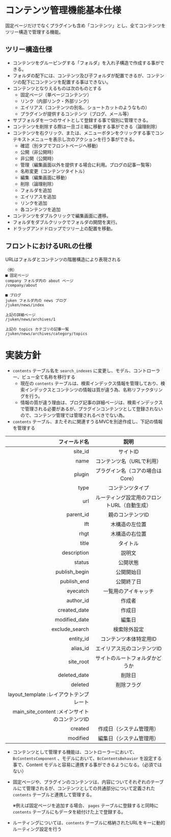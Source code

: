 # コンテンツ管理機能基本仕様

固定ページだけでなくプラグインも含め「コンテンツ」とし、全てコンテンツをツリー構造で管理する機能。

## ツリー構造仕様
- コンテンツをグルーピングする「フォルダ」を入れ子構造で作成する事ができる。
- フォルダの配下には、コンテンツ及び子フォルダが配置できるが、コンテンツの配下にコンテンツを配置する事はできない。
- コンテンツとなりえるものは次のものとする
  - 固定ページ（単ページコンテンツ）
  - リンク（内部リンク・外部リンク）
  - エイリアス（コンテンツの別名、ショートカットのようなもの）
  - プラグインが提供するコンテンツ（ブログ、メール等）
- サブフォルダを一つのサイトとして登録する事で個別に管理できる。
- コンテンツを削除する際は一旦ゴミ箱に移動する事ができる（論理削除）
- コンテンツを右クリック、または、メニューボタンをクリックする事でコンテキストメニューを表示し次のアクションを行う事ができる。
  - 確認（別タブでフロントページへ移動）
  - 公開（非公開時）
  - 非公開（公開時）
  - 管理（編集画面以外を提供する場合に利用。ブログの記事一覧等）
  - 名称変更（コンテンツタイトル）
  - 編集（編集画面に移動）
  - 削除（論理削除）
  - フォルダを追加
  - エイリアスを追加
  - リンクを追加
  - 各コンテンツを追加
- コンテンツをダブルクリックで編集画面に遷移。
- フォルダをダブルクリックでフォルダの開閉を実行。
- ドラッグアンドドロップでツリー上の配置を移動。

## フロントにおけるURLの仕様
URLはフォルダとコンテンツの階層構造により表現される

    （例）
	■ 固定ページ
	company フォルダ内の about ページ
	/company/about

	■ ブログ
	juken フォルダ内の news ブログ
	/juken/news/index

	上記の詳細ページ
	/juken/news/archives/1

	上記の topics カテゴリの記事一覧
	/juken/news/archives/category/topics

# 実装方針
- `contents` テーブル名を `search_indexes` に変更し、モデル、コントローラー、ビュー全て名称を移行する
  - 現在の `contents` テーブルは、検索インデックス情報を管理しており、検索インデックスとコンテンツの情報は質が違う為、名称リファクタリングを行う。
  - 情報の質が違う理由は、ブログ記事の詳細ページは、検索インデックスで管理される必要があるが、プラグインコンテンツとして登録されないので、コンテンツ管理では管理されるべきでない為。
- `contents` テーブル、またそれに関連すうるMVCを別途作成し、下記の情報を管理する

| フィールド名 | 説明 |
|---------:|:---------:|
| site_id | サイトID |
| name | コンテンツ名（URLで利用） |
| plugin | プラグイン名（コアの場合は Core） |
| type | コンテンツタイプ |
| url | ルーティング設定用のフロントURL（自動生成） |
| parent_id | 親のコンテンツID |
| lft | 木構造の左位置 |
| rhgt | 木構造の右位置 |
| title	| タイトル |
| description | 説明文 |
| status | 公開状態 |
| publish_begin | 公開開始日 |
| publish_end | 公開終了日 |
| eyecatch | 一覧用のアイキャッチ |
| author_id | 作成者 |
| created_date | 作成日 |
| modified_date | 編集日 |
| exclude_search | 検索除外設定 |
| entity_id | コンテンツ本体特定用ID |
| alias_id | エイリアス元のコンテンツID |
| site_root | サイトのルートフォルダかどうか |
| deleted_date | 削除日 |
| deleted | 削除フラグ |
| layout_template	:レイアウトテンプレート |
| main_site_content	:メインサイトのコンテンツID |
| created | 作成日（システム管理用） |
| modified | 編集日（システム管理用） |

- コンテンツとして管理する機能は、コントローラーにおいて、`BcContentsComponent` 、モデルにおいて、`BcContentsBehavior` を設定する事で、Content モデルと容易に連携する事ができるようになる。（必須ではない）
- 固定ページや、プラグインのコンテンツは、内容についてそれぞれのテーブルにて管理されるが、コンテンツとしての共通部分について定義された `contents` テーブルと連携して管理する。

  ※例えば固定ページを追加する場合、 `pages` テーブルに登録すると同時に `contents` テーブルにもデータを紐付けた上で登録する。
- ルーティングについては、`contents` テーブルに格納されたURLをキーに動的ルーティング設定を行う






